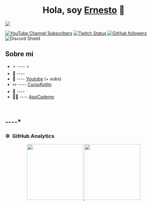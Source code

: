 <div align="center">
<h1 align="center">Hola, soy <a href="https://www.linkedin.com/in/vegacastilloe">Ernesto</a> 👋</h1>
</div>
<img src="https://media.licdn.com/dms/image/v2/D4E16AQFJ5dE5ZtWHAQ/profile-displaybackgroundimage-shrink_350_1400/profile-displaybackgroundimage-shrink_350_1400/0/1715800538049?e=1755129600&v=beta&t=noFz26nQp446vuqFiY_rZ2yMdw4EI3-JWYxXkiO5bUo">

[![YouTube Channel Subscribers](https://img.shields.io/youtube/channel/subscribers/UCIjEgHA1vatSR2K4rfcdNRg?style=socialsd)](https://youtube.com/vegacastilloe?sub_confirmation=1)
[![Twitch Status](https://img.shields.io/twitch/status/aristidevs?style=social)](https://www.twitch.tv/vegacastilloe)
[![GitHub followers](https://img.shields.io/github/followers/vegacastilloe?style=social)](https://github.com/vegacastilloe)
![Discord Shield](https://discordapp.com/api/guilds/807719549075980308/widget.png?style=shield)

## Sobre mi

- ⭐ ---- ⭐ 
- 📲 ----
- 🎥 ---- [Youtube](https://youtube.com/vegacastilloe?sub_confirmation=1) (+ subs)
- ✏️ ---- [CursoKotlin](https://)
- 📗 ----
- 🧑‍🏫 ---- [AppCademy](https://----)
<br>

## ----*

### ⚙️ &nbsp;GitHub Analytics

<p align="center">
<a href="https://github.com/vegacastilloe">
  <img height="180em" src="https://github-readme-stats-eight-theta.vercel.app/api?username=vegacastilloe&show_icons=true&theme=algolia&include_all_commits=true&count_private=true"/>
  <img height="180em" src="https://github-readme-stats-eight-theta.vercel.app/api/top-langs/?username=vegacastilloe&layout=compact&langs_count=8&theme=algolia"/>
</a>
</p>
